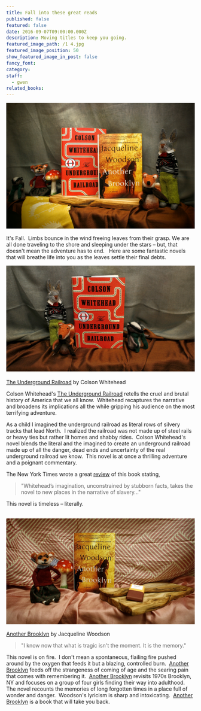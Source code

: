 ```yaml
---
title: Fall into these great reads
published: false
featured: false
date: 2016-09-07T09:00:00.000Z
description: Moving titles to keep you going.
featured_image_path: /1 4.jpg
featured_image_position: 50
show_featured_image_in_post: false
fancy_font:
category:
staff:
  - gwen
related_books:
---
```



![](/uploads/versions/1-3---x----2184-1456x---.jpg)

It's Fall.&nbsp; Limbs bounce in the wind freeing leaves from their grasp. We are all done traveling to the shore and sleeping under the stars – but, that doesn't mean the adventure has to end. &nbsp; Here are some fantastic novels that will breathe life into you as the leaves settle their final debts.

![](/uploads/versions/1-2---x----2123-1194x---.jpg)
<br>
<br>[The Underground Railroad](http://www.brooklinebooksmith-shop.com/book/9780385542364) by Colson Whitehead

Colson Whitehead's <u>The Underground Railroad</u> retells the cruel and brutal history of America that we all know.&nbsp; Whitehead recaptures the narrative and broadens its implications all the while gripping his audience on the most terrifying adventure.

As a child I imagined the underground railroad as literal rows of silvery tracks that lead North.&nbsp; I realized the railroad was not made up of steel rails or heavy ties but rather lit homes and shabby rides.&nbsp; Colson Whitehead's novel blends the literal and the imagined to create an underground railroad made up of all the danger, dead ends and uncertainty of the real underground railroad we know.&nbsp; This novel is at once a thrilling adventure and a poignant commentary.

The New York Times wrote a great [review](http://www.nytimes.com/2016/08/14/books/review/colson-whitehead-underground-railroad.html?_r=0) of this book stating,

> "Whitehead’s imagination, unconstrained by stubborn facts, takes the novel to new places in the narrative of slavery…"

This novel is timeless – literally.
<br>&nbsp;

![](/uploads/versions/1-1---x----2184-1228x---.jpg)

[Another Brooklyn](http://www.brooklinebooksmith-shop.com/book/9780062359988) by Jacqueline Woodson

> "I know now that what is tragic isn't the moment. It is the memory."

This novel is on fire.&nbsp; I don't mean a spontaneous, flailing fire pushed around by the oxygen that feeds it but a blazing, controlled burn.&nbsp; <u>Another Brooklyn</u>&nbsp;feeds off the strangeness of coming of age and the searing pain that comes with remembering it.&nbsp; <u>Another Brooklyn</u> revisits 1970s Brooklyn, NY and focuses on a group of four girls finding their way into adulthood.&nbsp; The novel recounts the memories of long forgotten times in a place full of wonder and danger.&nbsp; Woodson's lyricism is sharp and intoxicating.&nbsp; <u>Another Brooklyn</u> is a book that will take you back.